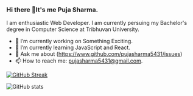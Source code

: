 ### Hi there 👋It's me Puja Sharma.
I am  enthusiastic Web Developer. I am currently persuing my Bachelor's degree in Computer Science at Tribhuvan University.

- 🔭 I’m currently working on Something Exciting.
- 🌱 I’m currently learning JavaScript and React.
- 💬 Ask me about (https://www.github.com/pujasharma5431/issues)
- 📫 How to reach me: pujasharma5431@gmail.com.


[![GitHub Streak](http://github-readme-streak-stats.herokuapp.com?user=pujasharma5431&theme=radical&hide_border=true)](https://git.io/streak-stats)


![ GitHub stats](https://github-readme-stats.vercel.app/api?username=pujasharma5431&theme=radical&show_icons=true)
